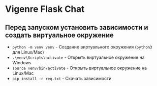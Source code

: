 # Vigenre Flask Chat

## Перед запуском установить зависимости и создать виртуальное окружение

 - `python -m venv venv` - Создание виртуального окружения (`python3` для Linux/Mac)
 - `.\venv\Scripts\activate` - Открыть виртуальное окружение на Windows
 - `source venv/bin/activate` - Открыть виртуальное окружение на Linux/Mac
 - `pip install -r req.txt` - Скачать зависимости